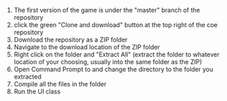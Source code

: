 1. The first version of the game is under the "master" branch of the repository
2. click the green "Clone and download" button at the top right of the coe repository
3. Download the repository as a ZIP folder
4. Navigate to the download location of the ZIP folder
5. Right click on the folder and "Extract All" (extract the folder to whatever location of your choosing, usually into the same folder as the ZIP)
6. Open Command Prompt to and change the directory to the folder you extracted
7. Compile all the files in the folder
8. Run the UI class
